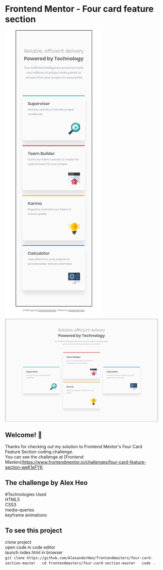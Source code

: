# Frontend Mentor - Four card feature section

![Mobile component preview for the Four card feature section coding challenge](./images/four-card-mobile.jpg)
![Desktop component preview for the Four card feature section coding challenge](./images/four-card-desktop.jpg)

## Welcome! 👋

Thanks for checking out my solution to Frontend Mentor's Four Card Feature Section coding challenge.   
You can see the challenge at [Frontend Masters]<https://www.frontendmentor.io/challenges/four-card-feature-section-weK1eFYK>

## The challenge by Alex Heo  
#Technologies Used  
HTML5  
CSS3  
media-queries  
keyframe animations  

## To see this project  
clone project  
open code in code editor  
launch index.html in browser  
`git clone https://github.com/AlexanderHeo/frontendmasters/four-card-section-master  
cd frontendmasters/four-card-section-master  
code .  
`
